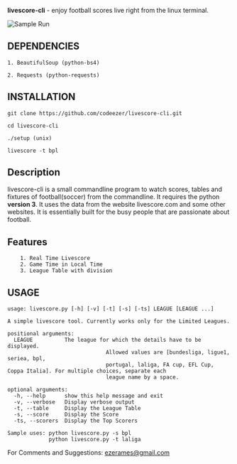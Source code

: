 <b>livescore-cli</b> - enjoy football scores live right from the linux terminal.

![Sample Run](http://i.imgur.com/yDR7Bxs.jpg)
    
## DEPENDENCIES
    
    1. BeautifulSoup (python-bs4)

    2. Requests (python-requests)
    

## INSTALLATION

    git clone https://github.com/codeezer/livescore-cli.git
  
    cd livescore-cli
    
    ./setup (unix)
    
    livescore -t bpl 


## Description

livescore-cli is a small commandline program to watch scores, tables and fixtures of football(soccer) from the commandline. It requires the python **version 3**. It uses the data from the website livescore.com and some other websites. It is essentially built for the busy people that are passionate about football.

## Features

        1. Real Time Livescore
        2. Game Time in Local Time 
        3. League Table with division

## USAGE

    usage: livescore.py [-h] [-v] [-t] [-s] [-ts] LEAGUE [LEAGUE ...]
    
    A simple livescore tool. Currently works only for the Limited Leagues.
    
    positional arguments:
      LEAGUE          The league for which the details have to be displayed.
                                   Allowed values are [bundesliga, ligue1, seriea, bpl,
                                   portugal, laliga, FA cup, EFL Cup, Coppa Italia]. For multiple choices, separate each
                                   league name by a space.

    optional arguments:
      -h, --help      show this help message and exit
      -v, --verbose   Display verbose output
      -t, --table     Display the League Table
      -s, --score     Display the Score
      -ts, --scorers  Display the Top Scorers
    
    Sample uses: python livescore.py -s bpl
                 python livescore.py -t laliga

For Comments and Suggestions: ezerames@gmail.com

